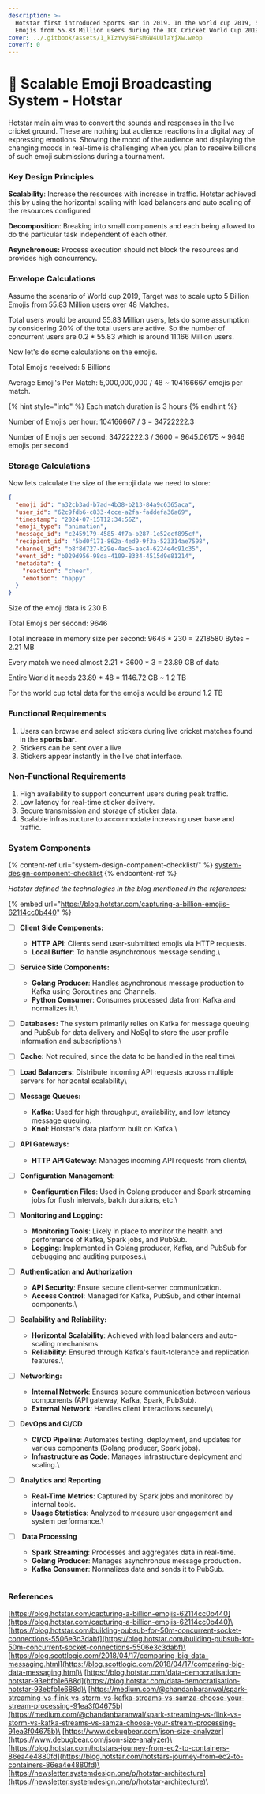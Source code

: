 ```yaml
---
description: >-
  Hotstar first introduced Sports Bar in 2019. In the world cup 2019, 5 Billion
  Emojis from 55.83 Million users during the ICC Cricket World Cup 2019.
cover: ../.gitbook/assets/1_kIzYvy84FsMGW4UUlaYjXw.webp
coverY: 0
---
```


# 🏏 Scalable Emoji Broadcasting System - Hotstar

Hotstar main aim was to convert the sounds and responses in the live cricket ground. These are nothing but audience reactions in a digital way of expressing emotions. Showing the mood of the audience and displaying the changing moods in real-time is challenging when you plan to receive billions of such emoji submissions during a tournament.



### **Key Design Principles**&#x20;

**Scalability**: Increase the resources with increase in traffic. Hotstar achieved this by using the horizontal scaling with load balancers  and auto scaling of the resources configured

**Decomposition**: Breaking into small components and each being allowed to do the particular task independent of each other. &#x20;

**Asynchronous:** Process execution should not block the resources and provides high concurrency.&#x20;



### **Envelope Calculations**

Assume the scenario of World cup 2019, Target was to scale upto 5 Billion Emojis from 55.83 Million users over 48 Matches.&#x20;

Total users would be around 55.83 Million users, lets do some assumption by considering 20% of the total users are active. So the number of concurrent users are 0.2 \* 55.83 which is around 11.166 Million users.

Now let's do some calculations on the emojis.&#x20;

Total Emojis received: 5 Billions

Average Emoji's Per Match: 5,000,000,000 / 48 \~ 104166667 emojis per match.

{% hint style="info" %}
Each match duration is 3 hours
{% endhint %}

Number of Emojis per hour:  104166667 / 3 = 34722222.3

Number of Emojis per second: 34722222.3 / 3600 = 9645.06175 \~ 9646 emojis per second



### **Storage Calculations**

Now lets calculate the size of the emoji data we need to store:&#x20;

```json
{
  "emoji_id": "a32cb3ad-b7ad-4b38-b213-84a9c6365aca",
  "user_id": "62c9fdb6-c833-4cce-a2fa-faddefa36a69",
  "timestamp": "2024-07-15T12:34:56Z",
  "emoji_type": "animation",
  "message_id": "c2459179-4585-4f7a-b287-1e52ecf895cf",
  "recipient_id": "5bd0f171-862a-4ed9-9f3a-523314ae7598",
  "channel_id": "b8f8d727-b29e-4ac6-aac4-6224e4c91c35",
  "event_id": "b029d956-98da-4109-8334-4515d9e81214",
  "metadata": {
    "reaction": "cheer",
    "emotion": "happy"
  }
}

```

Size of the emoji data is 230 B

Total Emojis per second: 9646

Total increase in memory size per second: 9646 \* 230 = 2218580 Bytes = 2.21 MB

Every match we need almost 2.21 \* 3600 \* 3 = 23.89 GB of data

Entire World it needs 23.89 \* 48 = 1146.72 GB \~ 1.2 TB

For the world cup total data for the emojis would be around 1.2 TB

### Functional Requirements

1. Users can browse and select stickers during live cricket matches found in the **sports bar**.
2. Stickers can be sent over a live&#x20;
3. Stickers appear instantly in the live chat interface.

### Non-Functional Requirements

1. High availability to support concurrent users during peak traffic.
2. Low latency for real-time sticker delivery.
3. Secure transmission and storage of sticker data.
4. Scalable infrastructure to accommodate increasing user base and traffic.

### **System Components**

{% content-ref url="system-design-component-checklist/" %}
[system-design-component-checklist](system-design-component-checklist/)
{% endcontent-ref %}

_Hotstar defined the technologies in the blog mentioned in the references:_

{% embed url="https://blog.hotstar.com/capturing-a-billion-emojis-62114cc0b440" %}

* [ ] **Client Side Components:**
  * **HTTP API**: Clients send user-submitted emojis via HTTP requests.
  * **Local Buffer**: To handle asynchronous message sending.\

* [ ] **Service Side Components:**&#x20;
  * **Golang Producer**: Handles asynchronous message production to Kafka using Goroutines and Channels.
  * **Python Consumer**: Consumes processed data from Kafka and normalizes it.\

* [ ] **Databases:** The system primarily relies on Kafka for message queuing and PubSub for data delivery and NoSql to store the user profile information and subscriptions.\

* [ ] **Cache:** Not required, since the data to be handled in the real time\

* [ ] **Load Balancers:** Distribute incoming API requests across multiple servers for horizontal scalability\

* [ ] **Message Queues:**&#x20;
  * **Kafka**: Used for high throughput, availability, and low latency message queuing.
  * **Knol**: Hotstar's data platform built on Kafka.\

* [ ] **API Gateways:**&#x20;
  * **HTTP API Gateway**: Manages incoming API requests from clients\

* [ ] **Configuration Management:**
  * **Configuration Files**: Used in Golang producer and Spark streaming jobs for flush intervals, batch durations, etc.\

* [ ] **Monitoring and Logging:**
  * **Monitoring Tools**: Likely in place to monitor the health and performance of Kafka, Spark jobs, and PubSub.
  * **Logging**: Implemented in Golang producer, Kafka, and PubSub for debugging and auditing purposes.\

* [ ] **Authentication and Authorization**
  * **API Security**: Ensure secure client-server communication.
  * **Access Control**: Managed for Kafka, PubSub, and other internal components.\

* [ ] **Scalability and Reliability:**
  * **Horizontal Scalability**: Achieved with load balancers and auto-scaling mechanisms.
  * **Reliability**: Ensured through Kafka's fault-tolerance and replication features.\

* [ ] **Networking:**
  * **Internal Network**: Ensures secure communication between various components (API gateway, Kafka, Spark, PubSub).
  * **External Network**: Handles client interactions securely\

* [ ] **DevOps and CI/CD**
  * **CI/CD Pipeline**: Automates testing, deployment, and updates for various components (Golang producer, Spark jobs).
  * **Infrastructure as Code**: Manages infrastructure deployment and scaling.\

* [ ] **Analytics and Reporting**
  * **Real-Time Metrics**: Captured by Spark jobs and monitored by internal tools.
  * **Usage Statistics**: Analyzed to measure user engagement and system performance.\

* [ ] &#x20;**Data Processing**
  * **Spark Streaming**: Processes and aggregates data in real-time.
  * **Golang Producer**: Manages asynchronous message production.
  * **Kafka Consumer**: Normalizes data and sends it to PubSub.

<figure><img src="../.gitbook/assets/image (149).png" alt=""><figcaption></figcaption></figure>

### **References**

[https://blog.hotstar.com/capturing-a-billion-emojis-62114cc0b440](https://blog.hotstar.com/capturing-a-billion-emojis-62114cc0b440)\
[https://blog.hotstar.com/building-pubsub-for-50m-concurrent-socket-connections-5506e3c3dabf](https://blog.hotstar.com/building-pubsub-for-50m-concurrent-socket-connections-5506e3c3dabf)\
[https://blog.scottlogic.com/2018/04/17/comparing-big-data-messaging.html](https://blog.scottlogic.com/2018/04/17/comparing-big-data-messaging.html)\
[https://blog.hotstar.com/data-democratisation-hotstar-93ebfb1e688d](https://blog.hotstar.com/data-democratisation-hotstar-93ebfb1e688d)\
[https://medium.com/@chandanbaranwal/spark-streaming-vs-flink-vs-storm-vs-kafka-streams-vs-samza-choose-your-stream-processing-91ea3f04675b](https://medium.com/@chandanbaranwal/spark-streaming-vs-flink-vs-storm-vs-kafka-streams-vs-samza-choose-your-stream-processing-91ea3f04675b)\
[https://www.debugbear.com/json-size-analyzer](https://www.debugbear.com/json-size-analyzer)\
[https://blog.hotstar.com/hotstars-journey-from-ec2-to-containers-86ea4e4880fd](https://blog.hotstar.com/hotstars-journey-from-ec2-to-containers-86ea4e4880fd)\
[https://newsletter.systemdesign.one/p/hotstar-architecture](https://newsletter.systemdesign.one/p/hotstar-architecture)\
